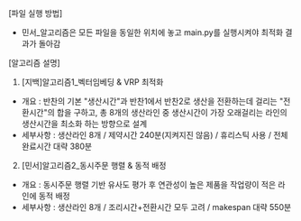 [파일 실행 방법]
 - 민서_알고리즘은 모든 파일을 동일한 위치에 놓고 main.py를 실행시켜야 최적화 결과가 돌아감


[알고리즘 설명]
1. [지백]알고리즘1_벡터임베딩 & VRP 최적화
 - 개요 : 반찬의 기본 "생산시간"과 반찬1에서 반찬2로 생산을 전환하는데 걸리는 "전환시간"의 합을 구하고, 총 8개의 생산라인 중 생산시간이 가장 오래걸리는 라인의 생산시간을 최소화 하는 방향으로 설계
 - 세부사항 : 생산라인 8개 / 제약시간 240분(지켜지진 않음) / 휴리스틱 사용 / 전체 완료시간 대략 380분

2. [민서]알고리즘2_동시주문 행렬 & 동적 배정
 - 개요 : 동시주문 행렬 기반 유사도 평가 후 연관성이 높은 제품을 작업량이 적은 라인에 동적 배정
 - 세부사항 : 생산라인 8개 / 조리시간+전환시간 모두 고려 / makespan 대략 550분
